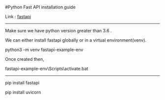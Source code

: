 #Python Fast API installation guide

Link : [fastapi](https://fastapi.tiangolo.com/)

---

Make sure we have python version greater than 3.6 .

We can either install fastapi globally or in a virtual environment(venv).

python3 -m venv fastapi-example-env

Once created then,

fastapi-example-env\Scripts\activate.bat

---

pip install fastapi

pip install uvicorn
